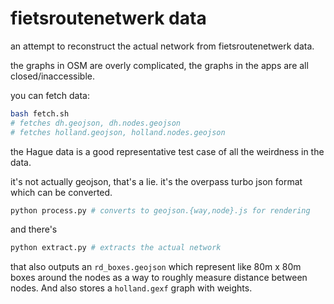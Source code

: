 # fietsroutenetwerk data

an attempt to reconstruct the actual network from fietsroutenetwerk data.

the graphs in OSM are overly complicated, the graphs in the apps are all closed/inaccessible.

you can fetch data:

```bash
bash fetch.sh
# fetches dh.geojson, dh.nodes.geojson
# fetches holland.geojson, holland.nodes.geojson
```

the Hague data is a good representative test case of all the weirdness in the data.

it's not actually geojson, that's a lie. it's the overpass turbo json format which can be converted.

```bash
python process.py # converts to geojson.{way,node}.js for rendering
```

and there's

```bash
python extract.py # extracts the actual network
```

that also outputs an `rd_boxes.geojson` which represent like 80m x 80m boxes around the nodes as a way to roughly measure distance between nodes. And also stores a `holland.gexf` graph with weights.
